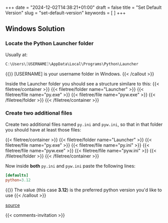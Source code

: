 +++
date = "2024-12-02T14:38:21+01:00"
draft = false
title = "Set Default Version"
slug = "set-default-version"
keywords = [ ]
+++

## Windows Solution

### Locate the Python Launcher folder

Usually at:

```powershell
C:\Users\[USERNAME]\AppData\Local\Programs\Python\Launcher
```

{{<callout type="info">}}
  [USERNAME] is your username folder in Windows.
{{< /callout >}}


Inside the Launcher folder you should see a structure similare to this:
{{< filetree/container >}}
  {{< filetree/folder name="Launcher" >}}
  {{< filetree/file name="py.exe" >}}
  {{< filetree/file name="pyw.exe" >}}
  {{< /filetree/folder  >}}
{{< /filetree/container >}}

### Create two additional files

Create two additional files named `py.ini` and `pyw.ini`, so that in that folder you should have at least those files:

{{< filetree/container >}}
  {{< filetree/folder name="Launcher" >}}
    {{< filetree/file name="py.exe" >}}
    {{< filetree/file name="py.ini" >}}
    {{< filetree/file name="pyw.exe" >}}
    {{< filetree/file name="pyw.ini" >}}
  {{< /filetree/folder  >}}
{{< /filetree/container >}}



Now inside **both** `py.ini` and `pyw.ini` paste the following lines:

```toml
[defaults]
python=3.12
```

{{<callout type="info">}}
  The value (this case **3.12**) is the preferred python version you'd like to use
{{< /callout >}}


[source](https://stackoverflow.com/questions/68121982/multiple-python-versions-installed-how-to-set-the-default-version-for-py-exe)


{{< comments-invitation >}}